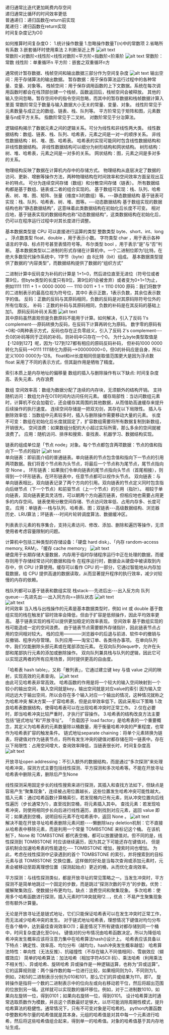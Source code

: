 递归通常比迭代更加耗费内存空间  
递归通常比循环的时间效率更低  
普通递归：递归函数在return前实现  
尾递归：递归函数在return实现  
时间复杂度记为O()

如何推算时间复杂度O：
1.统计操作数量
    1.忽略操作数量T(n)中的常数项
    2.省略所有系数
    3.嵌套循环时使用乘法
2.判断渐近上界
![alt text](1.png)  
常数阶<对数阶<线性阶<线性对数阶<平方阶<指数阶<阶乘阶
![alt text](2.png)
常数阶：常数 
线性阶：单重循环n 
平方阶：嵌套之双重循环n方

通常统计暂存数据、栈帧空间和输出数据三部分作为空间复杂度
![alt text](3.png)
输出空间：用于存储算法的输出数据。
暂存数据：用于保存算法运行过程中的各种常量、变量、对象等。
栈帧空间：用于保存调用函数的上下文数据。系统在每次调用函数时都会在栈顶部创建一个栈帧，函数返回后，栈帧空间会被释放。
其他的输入空间忽略，暂存空间中的指令空间忽略，而其中的暂存数据和栈帧数据计算入里面
常数阶常见于数量与输入数据大小无关的常量、变量、对象。
线性阶常见于元素数量与成正比的数组、链表、栈、队列等。
平方阶常见于矩阵和图，元素数量与n成平方关系。
指数阶常见于二叉树。
对数阶常见于分治算法。

逻辑结构揭示了数据元素之间的逻辑关系。可分为线性和非线性两大类。
线性数据结构：数组、链表、栈、队列、哈希表，元素之间是一对一的顺序关系。
非线性数据结构：树、堆、图、哈希表。
哈希表的实现可能同时包含线性数据结构和非线性数据结构。
非线性数据结构可以细分为树形结构和网状结构。
树形结构：树、堆、哈希表，元素之间是一对多的关系。
网状结构：图，元素之间是多对多的关系。

物理结构反映了数据在计算机内存中的存储方式。
物理结构从底层决定了数据的访问、更新、增删等操作方法，两种物理结构在时间效率和空间效率方面呈现出互补的特点。
可分为连续空间存储（数组）和分散空间存储（链表）。
所有数据结构都是基于数组、链表或二者的组合实现的。
基于数组可实现：栈、队列、哈希表、树、堆、图、矩阵、张量（维度≥3的数组）等。---静态数据结构
基于链表可实现：栈、队列、哈希表、树、堆、图等。---动态数据结构
基于数组实现的数据结构也称“静态数据结构”，这意味着此类数据结构在初始化后长度不可变。
相对应地，基于链表实现的数据结构也称“动态数据结构”，这类数据结构在初始化后，仍可以在程序运行过程中对其长度进行调整。

基本数据类型是 CPU 可以直接进行运算的类型
整数类型 byte、short、int、long 。
浮点数类型 float、double ，用于表示小数。
字符类型 char ，用于表示各种语言的字母、标点符号甚至表情符号等。
布尔类型 bool ，用于表示“是”与“否”判断。
基本数据类型以二进制的形式存储在计算机中。一个二进制位即为1比特。在绝大多数现代操作系统中，1字节（byte）由 8比特（bit）组成。
基本数据类型提供了数据的“内容类型”，而数据结构提供了数据的“组织方式”

二进制计算中反码变为补码的计算是 1+1=0，然后进位直至无进位（符号位或者第9位，但byte类型的长度只有8位，第9位的1会被舍弃）或者变为0+1=1为止，
例如1111 1111 + 1 = 0000 0000 --- 1110 0011 + 1 = 1110 0100 
原码：我们将数字的二进制表示的最高位视为符号位，其中0 表示正数，1表示负数，其余位表示数字的值。
反码：正数的反码与其原码相同，负数的反码是对其原码除符号位外的所有位取反。
补码：正数的补码与其原码相同，负数的补码是在其反码的基础上加1。
原码反码补码关系图
![alt text](4.png)  
其中原码虽然直观但是负数原码不能用于计算。如何解决，引入了反码 1's complement---原码转换为反码，在反码下计算再转化为原码。
数字零的原码有+0和-0两种表示方式，反码也存在正负零歧义，引入了反码 2's complement---负0的补码等同于正码的补码，则补码中只存在一个0。
为什么byte类型取值是【-128到127】呢，因为-127到127都有相应的原码反码补码，
但补码1000 0000转化为反码-->0111 1111转化为原码-->00000000=0，但0的补码应是自身，所以定义1000 0000为-128。
float和int长度相同但是取值范围更大是因为浮点数 float 采用了不同的表示方式，但其副作用是牺牲了精度。

索引本质上是内存地址的偏移量
数组的插入与删除操作有以下缺点:
时间复杂度高、丢失元素、内存浪费

数组
空间效率高：数组为数据分配了连续的内存块，无须额外的结构开销。
支持随机访问：数组允许在O(1)时间内访问任何元素。
缓存局部性：当访问数组元素时，计算机不仅会加载它，还会缓存其周围的其他数据，从而借助高速缓存来提升后续操作的执行速度。
连续空间存储是一把双刃剑，其存在以下局限性。
插入与删除效率低：当数组中元素较多时，插入与删除操作需要移动大量的元素。
长度不可变：数组在初始化后长度就固定了，扩容数组需要将所有数据复制到新数组，开销很大。
空间浪费：如果数组分配的大小超过实际所需，那么多余的空间就被浪费了。
应用：随机访问、排序和搜索、查找表、机器学习、数据结构实现。

链表的组成单位是「节点 node」对象。每个节点都包含两项数据：节点的值和指向下一节点的指针
![alt text](5.PNG)  
单向链表：即前面介绍的普通链表。单向链表的节点包含值和指向下一节点的引用两项数据。我们将首个节点称为头节点，将最后一个节点称为尾节点，尾节点指向空 None 。
环形链表：如果我们令单向链表的尾节点指向头节点（首尾相接），则得到一个环形链表。在环形链表中，任意节点都可以视作头节点。
双向链表：与单向链表相比，双向链表记录了两个方向的引用。双向链表的节点定义同时包含指向后继节点（下一个节点）和前驱节点（上一个节点）的引用（指针）。 
相较于单向链表，双向链表更具灵活性，可以朝两个方向遍历链表，但相应地也需要占用更多的内存空间。 
链表使用分散空间存储、节点访问效率低、占用内存多、长度可变。 
应用：单链表---栈与队列、哈希表、图；双链表---高级数据结构、浏览器历史、LRU算法；环链表---时间片轮转调度算法、数据缓冲区。

列表表示元素的有序集合，支持元素访问、修改、添加、删除和遍历等操作，无须使用者考虑容量限制的问题。

计算机中包括三种类型的存储设备：「硬盘 hard disk」、「内存 random-access memory, RAM」、「缓存 cache memory」
![alt text](6.png)  
硬盘用于长期存储大量数据，内存用于临时存储程序运行中正在处理的数据，而缓存则用于存储经常访问的数据和指令
在程序运行时，数据会从硬盘中被读取到内存中，供 CPU 计算使用。缓存可以看作 CPU 的一部分，它通过智能地从内存加载数据，给 CPU 提供高速的数据读取，从而显著提升程序的执行效率，减少对较慢的内存的依赖。

栈队列都可以基于链表和数组实现
栈stack---先进后出---出入反方向 队列queue---先进先出---出入同方向==排队状态
![alt text](7.png)  
![alt text](8.png)  
时间效率
当入栈与出栈操作的元素是基本数据类型时，例如 int 或 double
基于数组实现的栈在触发扩容时效率会降低，但由于扩容是低频操作，因此平均效率更高。
基于链表实现的栈可以提供更加稳定的效率表现。
空间效率
基于数组实现的栈可能造成一定的空间浪费。
由于链表节点需要额外存储指针，因此链表节点占用的空间相对较大。
栈的应用————浏览器中的后退与前进、软件中的撤销与反撤销、程序内存管理。
队列应用——淘宝订单、各类待办事项。 
在单向队列中，我们仅能删除头部元素或在尾部添加元素。
在双向队列deque中，允许在头部和尾部执行元素的添加或删除操作。
双向队列兼具栈与队列的逻辑，因此它可以实现这两者的所有应用场景，同时提供更高的自由度。

「哈希表 hash table」，又称「散列表」，它通过建立键 key 与值 value 之间的映射，实现高效的元素查询。
![alt text](9.png)  
由此可见哈希表非常高效。
哈希函数的作用是将一个较大的输入空间映射到一个较小的输出空间，输入空间就是key，输出空间就是对应value的索引
因为输入空间远远大于输出空间，所以会存在多个输入对应一个输出的情况，这种情况就称之为哈希冲突
解决方案---扩容哈希表，但是此举效率低下。因此采用以下策略
1.改良哈希表数据结构，使得哈希表可以在出现哈希冲突时正常工作。
2.仅在必要时，即当哈希冲突比较严重时，才执行扩容操作。
3.哈希表的结构改良方法主要包括“链式地址”和“开放寻址”。
「负载因子 load factor」是哈希表的一个重要概念，其定义为哈希表的元素数量除以桶数量，用于衡量哈希冲突的严重程度，也常作为哈希表扩容的触发条件。
链式地址separate chaining：将单个元素转换为链表，将键值对作为链表节点，将所有发生冲突的键值对都存储在同一链表中。存在以下局限性：占用空间增大，查询效率降低，当链表很长时，时间复杂度高
![alt text](10.png)    

开放寻址open addressing：不引入额外的数据结构，而是通过“多次探测”来处理哈希冲突，探测方式主要包括线性探测、平方探测和多次哈希等。不能在开放寻址哈希表中删除元素，删除后产生None

线性探测采用固定步长的线性搜索来进行探测，其插入和查找方法如下，但缺点是容易产生“聚集现象”，连续被占用位置越长，这些位置发生哈希冲突可能性越大。
插入元素：通过哈希函数计算桶索引，若发现桶内已有元素，则从冲突位置向后线性遍历（步长通常为1），直至找到空桶，将元素插入其中。
查找元素：若发现哈希冲突，则使用相同步长向后进行线性遍历，直到找到对应元素，返回 value 即可；如果遇到空桶，说明目标元素不在哈希表中，返回 None 。
![alt text](11.png)  
解决不能在开放寻址哈希表删除元素问题----懒删除lazy deletion机制：它不直接从哈希表中移除元素，而是利用一个常量 TOMBSTONE 来标记这个桶。
在该机制下，None 和 TOMBSTONE 都代表空桶，都可以放置键值对。但不同的是，线性探测到 TOMBSTONE 时应该继续遍历，因为其之下可能还存在键值对。
但是该机制会加速哈希表的性能退化--- TOMBSTONE 增加，搜索时间也增加。
为此，考虑在线性探测中记录遇到的首个 TOMBSTONE 的索引，并将搜索到的目标元素与该 TOMBSTONE 交换位置。这样做的好处是当每次查询或添加元素时，元素会被移动至距离理想位置（探测起始点）更近的桶，从而优化查询效率。

平方探测：与线性探测类似，都是开放寻址的常见策略之一。当发生冲突时，平方探测不是简单地跳过一个固定的步数，而是跳过“探测次数的平方”的步数。优势：缓解聚集效应、使数据分布更均匀。缺点：浪费空间和聚集现象。
多次哈希：使用多个哈希函数进行探测，插入元素时f1冲突就用f2...，优点：不易产生聚集现象但有额外计算量。 

无论是开放寻址还是链式地址，它们只能保证哈希表可以在发生冲突时正常工作，而无法减少哈希冲突的发生。
对于链式地址哈希表，理想情况下键值对均匀分布在各个桶中，达到最佳查询效率O(1)；最差情况下所有键值对都存储到同一个桶中，时间复杂度退化至O(n)。 
键值对的分布情况由哈希函数决定。所以为降低哈希冲突发生概率应该将注意力集中在哈希算法hash()设计上。
哈希表应该具备以下特点：确定性、效率高、均匀分布（越均匀，hash冲突发生概率越低）
哈希算法特性：单向性（无法反推）、抗碰撞性（不存在输入不同值相同）、雪崩效应（蝴蝶效应）
简单的哈希算法：加法哈希（相加字符ASCII 码）、乘法哈希（利用乘法不相关性）、异或哈希、旋转哈希
异或操作是一种逻辑运算，也称为“异或运算”。它的运算规则是：两个操作数的每一位进行比较，如果相同则为0，不同则为1。例如，2和5的二进制表示分别为010和101，那么它们的异或结果为111，即7。
旋转操作是指将一个数的二进制表示中的位向左或向右移动若干位，然后将超出范围的位放到另一端。这样就可以实现数的循环移位。例如，对于二进制数1010，如果向左旋转一位，得到0101；如果向右旋转一位，得到0101。
设计哈希算法时通常选取质数作为模数，并且这个质数最好足够大，以尽可能消除周期性模式，提升哈希算法的稳健性。通常情况下，只有不可变对象是可哈希的。 
python内置函数中整数和布尔量的哈希值就是其本身。元组的哈希值是对其中每一个元素进行哈希，然后将这些哈希值组合起来，得到单一的哈希值。对象的哈希值基于其内存地址生成。  